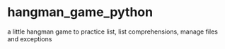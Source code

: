 # hangman_game_python
a little hangman game to practice list, list comprehensions, manage files and exceptions
